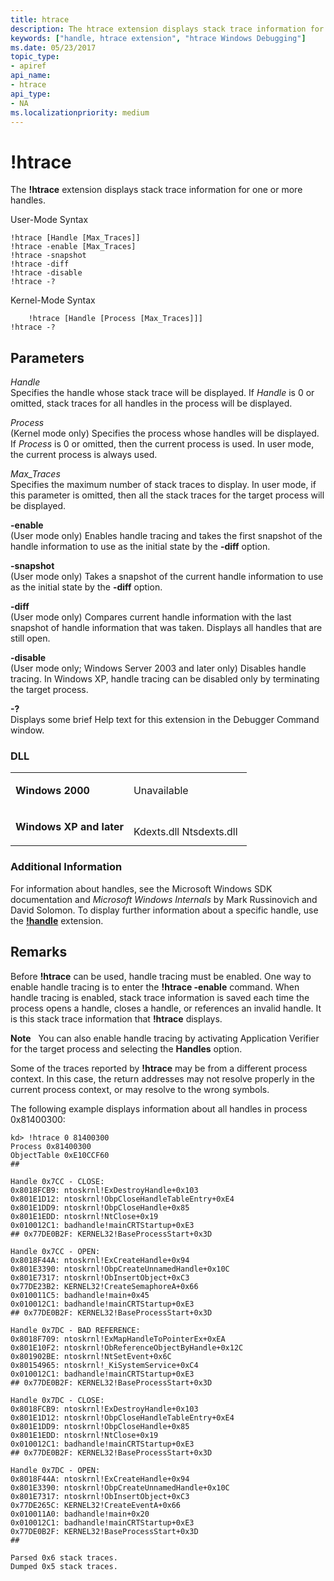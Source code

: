 ```yaml
---
title: htrace
description: The htrace extension displays stack trace information for one or more handles.
keywords: ["handle, htrace extension", "htrace Windows Debugging"]
ms.date: 05/23/2017
topic_type:
- apiref
api_name:
- htrace
api_type:
- NA
ms.localizationpriority: medium
---
```


# !htrace


The **!htrace** extension displays stack trace information for one or more handles.

User-Mode Syntax

```dbgcmd
!htrace [Handle [Max_Traces]] 
!htrace -enable [Max_Traces]
!htrace -snapshot
!htrace -diff
!htrace -disable
!htrace -? 
```

Kernel-Mode Syntax

```dbgcmd
    !htrace [Handle [Process [Max_Traces]]] 
!htrace -? 
```

## <span id="ddk__htrace_dbg"></span><span id="DDK__HTRACE_DBG"></span>Parameters


<span id="_______Handle______"></span><span id="_______handle______"></span><span id="_______HANDLE______"></span> *Handle*   
Specifies the handle whose stack trace will be displayed. If *Handle* is 0 or omitted, stack traces for all handles in the process will be displayed.

<span id="_______Process______"></span><span id="_______process______"></span><span id="_______PROCESS______"></span> *Process*   
(Kernel mode only) Specifies the process whose handles will be displayed. If *Process* is 0 or omitted, then the current process is used. In user mode, the current process is always used.

<span id="_______Max_Traces______"></span><span id="_______max_traces______"></span><span id="_______MAX_TRACES______"></span> *Max\_Traces*   
Specifies the maximum number of stack traces to display. In user mode, if this parameter is omitted, then all the stack traces for the target process will be displayed.

<span id="_______-enable______"></span><span id="_______-ENABLE______"></span> **-enable**   
(User mode only) Enables handle tracing and takes the first snapshot of the handle information to use as the initial state by the **-diff** option.

<span id="_______-snapshot______"></span><span id="_______-SNAPSHOT______"></span> **-snapshot**   
(User mode only) Takes a snapshot of the current handle information to use as the initial state by the **-diff** option.

<span id="_______-diff______"></span><span id="_______-DIFF______"></span> **-diff**   
(User mode only) Compares current handle information with the last snapshot of handle information that was taken. Displays all handles that are still open.

<span id="_______-disable______"></span><span id="_______-DISABLE______"></span> **-disable**   
(User mode only; Windows Server 2003 and later only) Disables handle tracing. In Windows XP, handle tracing can be disabled only by terminating the target process.

<span id="_______-_______"></span> **-?**   
Displays some brief Help text for this extension in the Debugger Command window.

### <span id="DLL"></span><span id="dll"></span>DLL

<table>
<colgroup>
<col width="50%" />
<col width="50%" />
</colgroup>
<tbody>
<tr class="odd">
<td align="left"><p><strong>Windows 2000</strong></p></td>
<td align="left"><p>Unavailable</p></td>
</tr>
<tr class="even">
<td align="left"><p><strong>Windows XP and later</strong></p></td>
<td align="left"><p></p>
Kdexts.dll
Ntsdexts.dll</td>
</tr>
</tbody>
</table>

 

### <span id="Additional_Information"></span><span id="additional_information"></span><span id="ADDITIONAL_INFORMATION"></span>Additional Information

For information about handles, see the Microsoft Windows SDK documentation and *Microsoft Windows Internals* by Mark Russinovich and David Solomon. To display further information about a specific handle, use the [**!handle**](-handle.md) extension.

Remarks
-------

Before **!htrace** can be used, handle tracing must be enabled. One way to enable handle tracing is to enter the **!htrace -enable** command. When handle tracing is enabled, stack trace information is saved each time the process opens a handle, closes a handle, or references an invalid handle. It is this stack trace information that **!htrace** displays.

**Note**   You can also enable handle tracing by activating Application Verifier for the target process and selecting the **Handles** option.

 

Some of the traces reported by **!htrace** may be from a different process context. In this case, the return addresses may not resolve properly in the current process context, or may resolve to the wrong symbols.

The following example displays information about all handles in process 0x81400300:

```dbgcmd
kd> !htrace 0 81400300
Process 0x81400300
ObjectTable 0xE10CCF60
## 

Handle 0x7CC - CLOSE:
0x8018FCB9: ntoskrnl!ExDestroyHandle+0x103
0x801E1D12: ntoskrnl!ObpCloseHandleTableEntry+0xE4
0x801E1DD9: ntoskrnl!ObpCloseHandle+0x85
0x801E1EDD: ntoskrnl!NtClose+0x19
0x010012C1: badhandle!mainCRTStartup+0xE3
## 0x77DE0B2F: KERNEL32!BaseProcessStart+0x3D

Handle 0x7CC - OPEN:
0x8018F44A: ntoskrnl!ExCreateHandle+0x94
0x801E3390: ntoskrnl!ObpCreateUnnamedHandle+0x10C
0x801E7317: ntoskrnl!ObInsertObject+0xC3
0x77DE23B2: KERNEL32!CreateSemaphoreA+0x66
0x010011C5: badhandle!main+0x45
0x010012C1: badhandle!mainCRTStartup+0xE3
## 0x77DE0B2F: KERNEL32!BaseProcessStart+0x3D

Handle 0x7DC - BAD REFERENCE:
0x8018F709: ntoskrnl!ExMapHandleToPointerEx+0xEA
0x801E10F2: ntoskrnl!ObReferenceObjectByHandle+0x12C
0x801902BE: ntoskrnl!NtSetEvent+0x6C
0x80154965: ntoskrnl!_KiSystemService+0xC4
0x010012C1: badhandle!mainCRTStartup+0xE3
## 0x77DE0B2F: KERNEL32!BaseProcessStart+0x3D

Handle 0x7DC - CLOSE:
0x8018FCB9: ntoskrnl!ExDestroyHandle+0x103
0x801E1D12: ntoskrnl!ObpCloseHandleTableEntry+0xE4
0x801E1DD9: ntoskrnl!ObpCloseHandle+0x85
0x801E1EDD: ntoskrnl!NtClose+0x19
0x010012C1: badhandle!mainCRTStartup+0xE3
## 0x77DE0B2F: KERNEL32!BaseProcessStart+0x3D

Handle 0x7DC - OPEN:
0x8018F44A: ntoskrnl!ExCreateHandle+0x94
0x801E3390: ntoskrnl!ObpCreateUnnamedHandle+0x10C
0x801E7317: ntoskrnl!ObInsertObject+0xC3
0x77DE265C: KERNEL32!CreateEventA+0x66
0x010011A0: badhandle!main+0x20
0x010012C1: badhandle!mainCRTStartup+0xE3
0x77DE0B2F: KERNEL32!BaseProcessStart+0x3D
## 

Parsed 0x6 stack traces.
Dumped 0x5 stack traces.
```

 

 





